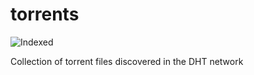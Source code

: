 torrents 
========
![Indexed](https://img.shields.io/badge/indexed-193378-blue)

Collection of torrent files discovered in the DHT network
